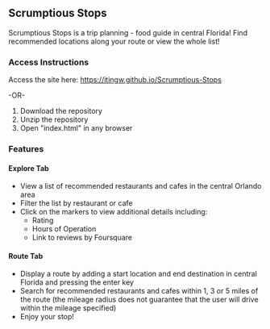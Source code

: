 
## **Scrumptious Stops**

Scrumptious Stops is a trip planning - food guide in central Florida! Find recommended locations along your route or view the whole list!

### **Access Instructions**
Access the site here: https://itingw.github.io/Scrumptious-Stops

-OR-

1. Download the repository
2. Unzip the repository
3. Open "index.html" in any browser

### **Features**

#### **Explore Tab**
- View a list of recommended restaurants and cafes in the central Orlando area
- Filter the list by restaurant or cafe
- Click on the markers to view additional details including:
  - Rating
  - Hours of Operation
  - Link to reviews by Foursquare

#### **Route Tab**
- Display a route by adding a start location and end destination in central Florida and pressing the enter key
- Search for recommended restaurants and cafes within 1, 3 or 5 miles of the route (the mileage radius does not guarantee that the user will drive within the mileage specified)
- Enjoy your stop!
